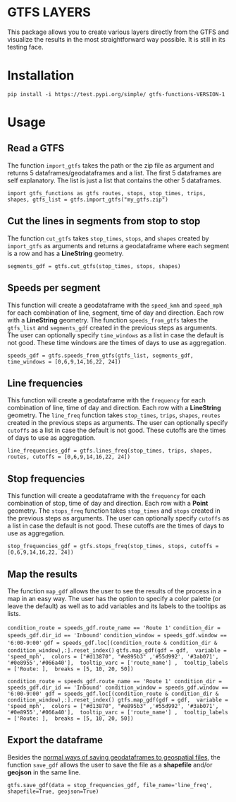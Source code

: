 # GTFS LAYERS

This package allows you to create various layers directly from the GTFS and visualize the results in the most straightforward way possible.
It is still in its testing face.

# Installation
`pip install -i https://test.pypi.org/simple/ gtfs-functions-VERSION-1`

# Usage
## Read a GTFS
The function `import_gtfs` takes the path or the zip file as argument and returns 5 dataframes/geodataframes and a list. 
The first 5 dataframes are self explanatory. The list is just a list that contains the other 5 dataframes. 

`import gtfs_functions as gtfs
routes, stops, stop_times, trips, shapes, gtfs_list = gtfs.import_gtfs("my_gtfs.zip")`

## Cut the lines in segments from stop to stop
The function `cut_gtfs` takes `stop_times`, `stops`, and `shapes` created by `import_gtfs` as arguments and returns a geodataframe where each segment is a row and has a **LineString** geometry.

`segments_gdf = gtfs.cut_gtfs(stop_times, stops, shapes)`

## Speeds per segment
This function will create a geodataframe with the `speed_kmh` and `speed_mph` for each combination of line, segment, time of day and direction. Each row with a **LineString** geometry.
The function `speeds_from_gtfs` takes the `gtfs_list` and `segments_gdf` created in the previous steps as arguments. The user can optionally specify `time_windows` as a list in case the default is not good. These time windows are the times of days to use as aggregation.

`speeds_gdf = gtfs.speeds_from_gtfs(gtfs_list, segments_gdf, time_windows = [0,6,9,14,16,22, 24])`

## Line frequencies
This function will create a geodataframe with the `frequency` for each combination of line, time of day and direction. Each row with a **LineString** geometry.
The `line_freq` function takes `stop_times`, `trips`, `shapes`, `routes` created in the previous steps as arguments. The user can optionally specify `cutoffs` as a list in case the default is not good. These cutoffs are the times of days to use as aggregation.  

`line_frequencies_gdf = gtfs.lines_freq(stop_times, trips, shapes, routes, cutoffs = [0,6,9,14,16,22, 24])`

## Stop frequencies
This function will create a geodataframe with the `frequency` for each combination of stop, time of day and direction. Each row with a **Point** geometry.
The `stops_freq` function takes `stop_times` and  `stops` created in the previous steps as arguments. The user can optionally specify `cutoffs` as a list in case the default is not good. These cutoffs are the times of days to use as aggregation.

`stop_frequencies_gdf = gtfs.stops_freq(stop_times, stops, cutoffs = [0,6,9,14,16,22, 24])`

## Map the results
The function `map_gdf` allows the user to see the results of the process in a map in an easy way. The user has the option to specify a color palette (or leave the default) as well as to add variables and its labels to the tooltips as lists.

`condition_route = speeds_gdf.route_name == 'Route 1'`
`condition_dir = speeds_gdf.dir_id == 'Inbound'`
`condition_window = speeds_gdf.window == '6:00-9:00'`
`gdf = speeds_gdf.loc[(condition_route & condition_dir & condition_window),:].reset_index()`
`gtfs.map_gdf(gdf = gdf, 
              variable = 'speed_mph', 
              colors = ["#d13870", "#e895b3" ,'#55d992', '#3ab071', '#0e8955','#066a40'], 
              tooltip_varc = ['route_name'] , 
              tooltip_labels = ['Route: ], 
              breaks = [5, 10, 20, 50])`

`condition_route = speeds_gdf.route_name == 'Route 1'
condition_dir = speeds_gdf.dir_id == 'Inbound'
condition_window = speeds_gdf.window == '6:00-9:00'
gdf = speeds_gdf.loc[(condition_route & condition_dir & condition_window),:].reset_index()
gtfs.map_gdf(gdf = gdf, 
              variable = 'speed_mph', 
              colors = ["#d13870", "#e895b3" ,'#55d992', '#3ab071', '#0e8955','#066a40'], 
              tooltip_varc = ['route_name'] , 
              tooltip_labels = ['Route: ], 
              breaks = [5, 10, 20, 50])`

## Export the dataframe
Besides the [normal ways of saving geodataframes to geospatial files](https://geopandas.org/io.html#writing-spatial-data), the function `save_gdf` allows the user to save the file as a **shapefile** and/or **geojson** in the same line.

`gtfs.save_gdf(data = stop_frequencies_gdf, file_name='line_freq', shapefile=True, geojson=True)`



